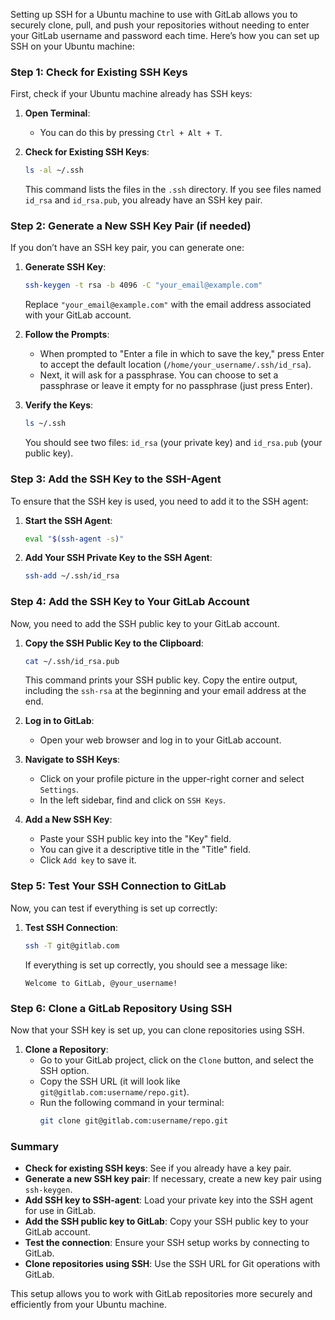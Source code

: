 Setting up SSH for a Ubuntu machine to use with GitLab allows you to securely clone, pull, and push your repositories without needing to enter your GitLab username and password each time. Here’s how you can set up SSH on your Ubuntu machine:

### Step 1: Check for Existing SSH Keys

First, check if your Ubuntu machine already has SSH keys:

1. **Open Terminal**:
   - You can do this by pressing `Ctrl + Alt + T`.

2. **Check for Existing SSH Keys**:
   ```bash
   ls -al ~/.ssh
   ```

   This command lists the files in the `.ssh` directory. If you see files named `id_rsa` and `id_rsa.pub`, you already have an SSH key pair.

### Step 2: Generate a New SSH Key Pair (if needed)

If you don’t have an SSH key pair, you can generate one:

1. **Generate SSH Key**:
   ```bash
   ssh-keygen -t rsa -b 4096 -C "your_email@example.com"
   ```

   Replace `"your_email@example.com"` with the email address associated with your GitLab account.

2. **Follow the Prompts**:
   - When prompted to "Enter a file in which to save the key," press Enter to accept the default location (`/home/your_username/.ssh/id_rsa`).
   - Next, it will ask for a passphrase. You can choose to set a passphrase or leave it empty for no passphrase (just press Enter).

3. **Verify the Keys**:
   ```bash
   ls ~/.ssh
   ```

   You should see two files: `id_rsa` (your private key) and `id_rsa.pub` (your public key).

### Step 3: Add the SSH Key to the SSH-Agent

To ensure that the SSH key is used, you need to add it to the SSH agent:

1. **Start the SSH Agent**:
   ```bash
   eval "$(ssh-agent -s)"
   ```

2. **Add Your SSH Private Key to the SSH Agent**:
   ```bash
   ssh-add ~/.ssh/id_rsa
   ```

### Step 4: Add the SSH Key to Your GitLab Account

Now, you need to add the SSH public key to your GitLab account.

1. **Copy the SSH Public Key to the Clipboard**:
   ```bash
   cat ~/.ssh/id_rsa.pub
   ```

   This command prints your SSH public key. Copy the entire output, including the `ssh-rsa` at the beginning and your email address at the end.

2. **Log in to GitLab**:
   - Open your web browser and log in to your GitLab account.

3. **Navigate to SSH Keys**:
   - Click on your profile picture in the upper-right corner and select `Settings`.
   - In the left sidebar, find and click on `SSH Keys`.

4. **Add a New SSH Key**:
   - Paste your SSH public key into the "Key" field.
   - You can give it a descriptive title in the "Title" field.
   - Click `Add key` to save it.

### Step 5: Test Your SSH Connection to GitLab

Now, you can test if everything is set up correctly:

1. **Test SSH Connection**:
   ```bash
   ssh -T git@gitlab.com
   ```

   If everything is set up correctly, you should see a message like:
   ```
   Welcome to GitLab, @your_username!
   ```

### Step 6: Clone a GitLab Repository Using SSH

Now that your SSH key is set up, you can clone repositories using SSH.

1. **Clone a Repository**:
   - Go to your GitLab project, click on the `Clone` button, and select the SSH option.
   - Copy the SSH URL (it will look like `git@gitlab.com:username/repo.git`).
   - Run the following command in your terminal:
     ```bash
     git clone git@gitlab.com:username/repo.git
     ```

### Summary

- **Check for existing SSH keys**: See if you already have a key pair.
- **Generate a new SSH key pair**: If necessary, create a new key pair using `ssh-keygen`.
- **Add SSH key to SSH-agent**: Load your private key into the SSH agent for use in GitLab.
- **Add the SSH public key to GitLab**: Copy your SSH public key to your GitLab account.
- **Test the connection**: Ensure your SSH setup works by connecting to GitLab.
- **Clone repositories using SSH**: Use the SSH URL for Git operations with GitLab.

This setup allows you to work with GitLab repositories more securely and efficiently from your Ubuntu machine.

